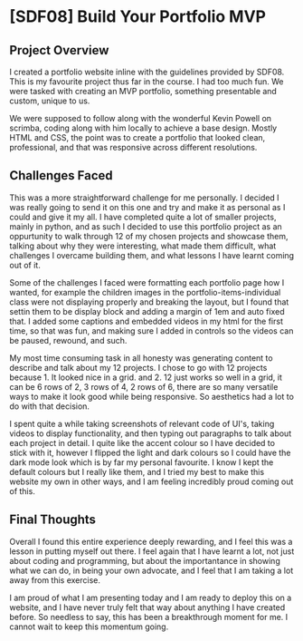 # [SDF08] Build Your Portfolio MVP


## Project Overview

I created a portfolio website inline with the guidelines provided by SDF08. This is my favourite project thus far in the course. I had too much fun. 
We were tasked with creating an MVP portfolio, something presentable and custom, unique to us. 

We were supposed to follow along with the wonderful Kevin Powell on scrimba, coding along with him locally to achieve a base design. 
Mostly HTML and CSS, the point was to create a portfolio that looked clean, professional, and that was responsive across different resolutions.


## Challenges Faced

This was a more straightforward challenge for me personally. I decided I was really going to send it on this one and try and make it as personal as I could and give it my all. 
I have completed quite a lot of smaller projects, mainly in python, and as such I decided to use this portfolio project as an oppurtunity to walk through 12 of my chosen projects and showcase them, 
talking about why they were interesting, what made them difficult, what challenges I overcame building them, and what lessons I have learnt coming out of it. 

Some of the challenges I faced were formatting each portfolio page how I wanted, for example the children images in the portfolio-items-individual class were not displaying properly and breaking the layout, 
but I found that settin them to be display block and adding a margin of 1em and auto fixed that. I added some captions and embedded videos in my html for the first time, 
so that was fun, and making sure I added in controls so the videos can be paused, rewound, and such. 

My most time consuming task in all honesty was generating content to describe and talk about my 12 projects. 
I chose to go with 12 projects because 1. It looked nice in a grid. and 2. 12 just works so well in a grid, it can be 6 rows of 2, 3 rows of 4, 2 rows of 6, 
there are so many versatile ways to make it look good while being responsive. So aesthetics had a lot to do with that decision. 

I spent quite a while taking screenshots of relevant code of UI's, taking videos to display functionality, and then typing out paragraphs to talk about each project in detail. 
I quite like the accent colour so I have decided to stick with it, however I flipped the light and dark colours so I could have the dark mode look which is by far my personal favourite. 
I know I kept the default colours but I really like them, and I tried my best to make this website my own in other ways, and I am feeling incredibly proud coming out of this. 


## Final Thoughts

Overall I found this entire experience deeply rewarding, and I feel this was a lesson in putting myself out there. 
I feel again that I have learnt a lot, not just about coding and programming, but about the importantance in showing what we can do, in being your own advocate, and I feel that I am taking a lot away from this exercise. 

I am proud of what I am presenting today and I am ready to deploy this on a website, and I have never truly felt that way about anything I have created before. 
So needless to say, this has been a breakthrough moment for me. I cannot wait to keep this momentum going.
